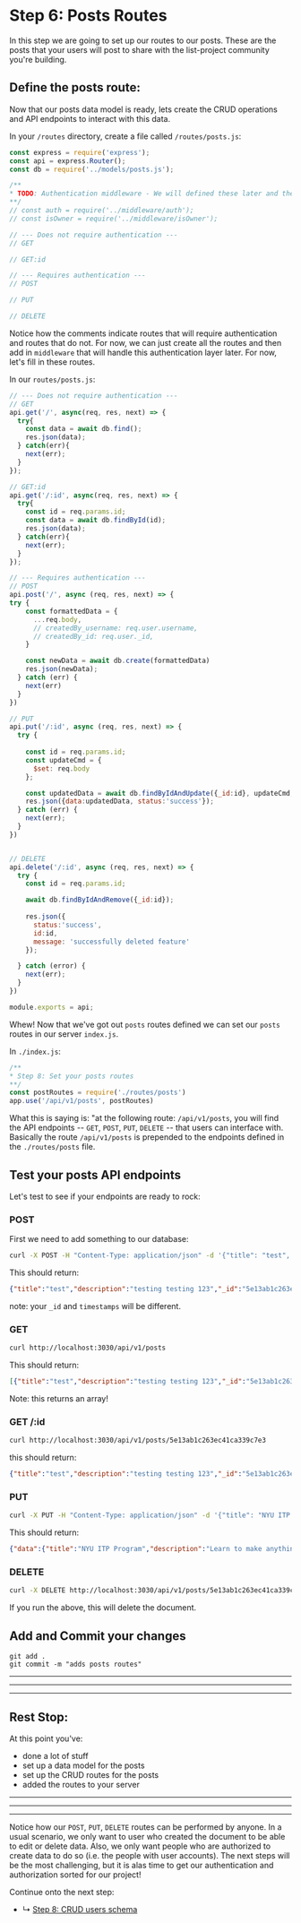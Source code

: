 # Step 6: Posts Routes

In this step we are going to set up our routes to our posts. These are the posts that your users will post to share with the list-project community you're building.


## Define the posts route:

Now that our posts data model is ready, lets create the CRUD operations and API endpoints to interact with this data.

In your `/routes` directory, create a file called `/routes/posts.js`:

```js
const express = require('express');
const api = express.Router();
const db = require('../models/posts.js');

/** 
* TODO: Authentication middleware - We will defined these later and then uncomment them!!! Just note that we will come back to these one our authentication has been set up and defined.
**/
// const auth = require('../middleware/auth');
// const isOwner = require('../middleware/isOwner');

// --- Does not require authentication ---
// GET

// GET:id

// --- Requires authentication ---
// POST

// PUT

// DELETE

```

Notice how the comments indicate routes that will require authentication and routes that do not. For now, we can just create all the routes and then add in `middleware` that will handle this authentication layer later. For now, let's fill in these routes. 

In our `routes/posts.js`:

```js
// --- Does not require authentication ---
// GET
api.get('/', async(req, res, next) => {
  try{
    const data = await db.find();
    res.json(data);
  } catch(err){
    next(err);
  }
});

// GET:id
api.get('/:id', async(req, res, next) => {
  try{
    const id = req.params.id;
    const data = await db.findById(id);
    res.json(data);
  } catch(err){
    next(err);
  }
});

// --- Requires authentication ---
// POST
api.post('/', async (req, res, next) => {
try {
    const formattedData = {
      ...req.body,
      // createdBy_username: req.user.username,
      // createdBy_id: req.user._id,
    }

    const newData = await db.create(formattedData)
    res.json(newData);
  } catch (err) {
    next(err)
  }
})

// PUT
api.put('/:id', async (req, res, next) => {
  try {
    
    const id = req.params.id;
    const updateCmd = {
      $set: req.body
    };

    const updatedData = await db.findByIdAndUpdate({_id:id}, updateCmd, {new:true});
    res.json({data:updatedData, status:'success'});
  } catch (err) {
    next(err);
  }
})


// DELETE
api.delete('/:id', async (req, res, next) => {
  try {
    const id = req.params.id;

    await db.findByIdAndRemove({_id:id});
    
    res.json({
      status:'success',
      id:id,
      message: 'successfully deleted feature'
    });

  } catch (error) {
    next(err);
  }
})

module.exports = api;

```

Whew! Now that we've got out `posts` routes defined we can set our `posts` routes in our server `index.js`.

In `./index.js`:
```js
/**
* Step 8: Set your posts routes
**/
const postRoutes = require('./routes/posts')
app.use('/api/v1/posts', postRoutes)
```

What this is saying is: "at the following route: `/api/v1/posts`, you will find the API endpoints -- `GET`, `POST`, `PUT`, `DELETE` -- that users can interface with. Basically the route `/api/v1/posts` is prepended to the endpoints defined in the `./routes/posts` file.

## Test your posts API endpoints
Let's test to see if your endpoints are ready to rock:

### POST
First we need to add something to our database:

```sh
curl -X POST -H "Content-Type: application/json" -d '{"title": "test", "description": "testing testing 123", "link": "https://itp.nyu.edu"}' http://localhost:3030/api/v1/posts
```

This should return:

```json
{"title":"test","description":"testing testing 123","_id":"5e13ab1c263ec41ca339c7e3","link":"https://itp.nyu.edu","created_at":"2020-01-06T21:48:12.048Z","updated_at":"2020-01-06T21:48:12.048Z","__v":0}
```
note: your `_id` and `timestamps` will be different.

### GET

```sh
curl http://localhost:3030/api/v1/posts
```

This should return:

```json
[{"title":"test","description":"testing testing 123","_id":"5e13ab1c263ec41ca339c7e3","link":"https://itp.nyu.edu","created_at":"2020-01-06T21:48:12.048Z","updated_at":"2020-01-06T21:48:12.048Z","__v":0}]
```
Note: this returns an array!

### GET /:id

```sh
curl http://localhost:3030/api/v1/posts/5e13ab1c263ec41ca339c7e3
```

this should return:

```json
{"title":"test","description":"testing testing 123","_id":"5e13ab1c263ec41ca339c7e3","link":"https://itp.nyu.edu","created_at":"2020-01-06T21:48:12.048Z","updated_at":"2020-01-06T21:48:12.048Z","__v":0}%
```

### PUT

```sh
curl -X PUT -H "Content-Type: application/json" -d '{"title": "NYU ITP Program", "description": "Learn to make anything at ITP.", "link": "https://itp.nyu.edu"}' http://localhost:3030/api/v1/posts/5e13ab1c263ec41ca339c7e3
```

This should return:

```json
{"data":{"title":"NYU ITP Program","description":"Learn to make anything at ITP.","_id":"5e13ab1c263ec41ca339c7e3","link":"https://itp.nyu.edu","created_at":"2020-01-06T21:48:12.048Z","updated_at":"2020-01-06T21:52:53.570Z","__v":0},"status":"success"}
```


### DELETE

```sh
curl -X DELETE http://localhost:3030/api/v1/posts/5e13ab1c263ec41ca339c7e3
```

If you run the above, this will delete the document. 


## Add and Commit your changes

```
git add .
git commit -m "adds posts routes"
```

***
***
***
## Rest Stop:

At this point you've:
* done a lot of stuff
* set up a data model for the posts
* set up the CRUD routes for the posts
* added the routes to your server

***
***
***

Notice how our `POST`, `PUT`, `DELETE` routes can be performed by anyone. In a usual scenario, we only want to user who created the document to be able to edit or delete data. Also, we only want people who are authorized to create data to do so (i.e. the people with user accounts). The next steps will be the most challenging, but it is alas time to get our authentication and authorization sorted for our project!

Continue onto the next step:
* ↳ [Step 8: CRUD users schema](/08_users-schema.md)




